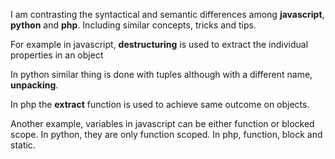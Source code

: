 I am contrasting the syntactical and semantic differences among **javascript**, **python** and **php**.
Including similar concepts, tricks and tips.

For example in javascript, **destructuring** is used to extract the individual properties in an object  

In python similar thing is done with tuples although with a different name, **unpacking**.  

In php the **extract** function is used to achieve same outcome on objects.  

Another example, variables in javascript can be either function or blocked scope. In python, they are only function scoped. In php, function, block and static.